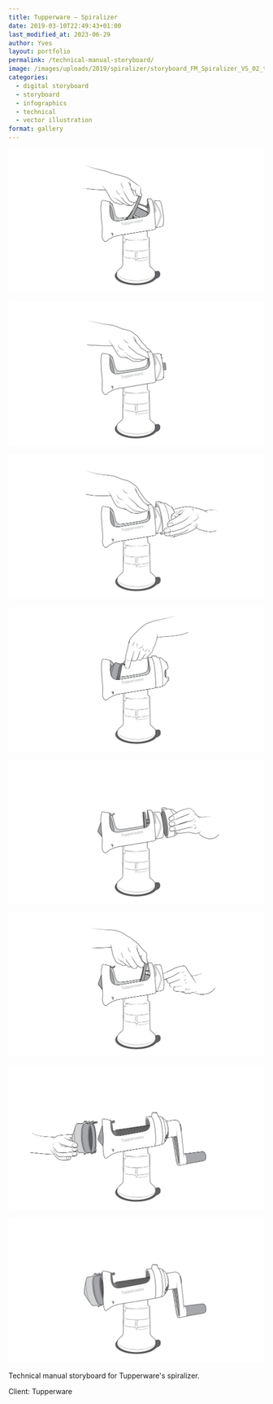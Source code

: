 ```yaml
---
title: Tupperware — Spiralizer
date: 2019-03-10T22:49:43+01:00
last_modified_at: 2023-06-29
author: Yves
layout: portfolio
permalink: /technical-manual-storyboard/
image: /images/uploads/2019/spiralizer/storyboard_FM_Spiralizer_VS_02_technical_drawings-03.png
categories:
  - digital storyboard
  - storyboard
  - infographics
  - technical
  - vector illustration
format: gallery
---
```


![Technical manual storyboard, Tupperware, Spiralizer 01](/images/uploads/2019/spiralizer/storyboard_FM_Spiralizer_VS_02_technical_drawings-01.png)

![Technical manual storyboard, Tupperware, Spiralizer 02](/images/uploads/2019/spiralizer/storyboard_FM_Spiralizer_VS_02_technical_drawings-02.png)

![Technical manual storyboard, Tupperware, Spiralizer 03](/images/uploads/2019/spiralizer/storyboard_FM_Spiralizer_VS_02_technical_drawings-03.png)

![Technical manual storyboard, Tupperware, Spiralizer 04](/images/uploads/2019/spiralizer/storyboard_FM_Spiralizer_VS_02_technical_drawings-04.png)

![Technical manual storyboard, Tupperware, Spiralizer 05](/images/uploads/2019/spiralizer/storyboard_FM_Spiralizer_VS_02_technical_drawings-05.png)

![Technical manual storyboard, Tupperware, Spiralizer 06](/images/uploads/2019/spiralizer/storyboard_FM_Spiralizer_VS_02_technical_drawings-06.png)

![Technical manual storyboard, Tupperware, Spiralizer 07](/images/uploads/2019/spiralizer/storyboard_FM_Spiralizer_VS_02_technical_drawings-07.png)

![Technical manual storyboard, Tupperware, Spiralizer 08](/images/uploads/2019/spiralizer/storyboard_FM_Spiralizer_VS_02_technical_drawings-08.png)

Technical manual storyboard for Tupperware's spiralizer.

Client: Tupperware